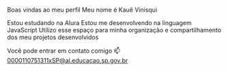 Boas vindas ao meu perfil
Meu nome é Kauê Vinisqui

Estou estudando na Alura
Estou me desenvolvendo na linguagem JavaScript
Utilizo esse espaço para minha organização e compartilhamento dos meu projetos desenvolvidos

Você pode entrar em contato comigo 📫
0000110751311xSP@al.educacao.sp.gov.br
